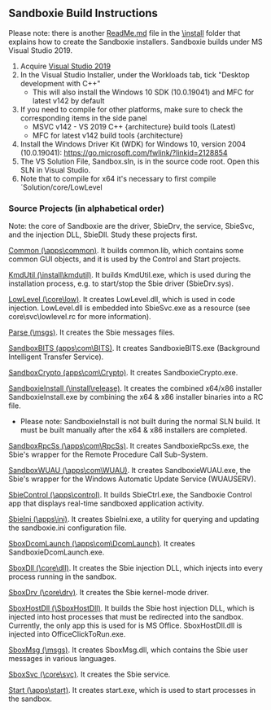 ## Sandboxie Build Instructions

Please note: there is another [ReadMe.md](./install/ReadMe.md) file in the [\install](./install/) folder that explains how to create the Sandboxie installers.
Sandboxie builds under MS Visual Studio 2019.
1) Acquire [Visual Studio 2019](https://visualstudio.microsoft.com/vs/older-downloads/#visual-studio-2019-and-other-products)
2) In the Visual Studio Installer, under the Workloads tab, tick "Desktop development with C++"
	- This will also install the Windows 10 SDK (10.0.19041) and MFC for latest v142 by default
3) If you need to compile for other platforms, make sure to check the corresponding items in the side panel
	- MSVC v142 - VS 2019 C++ {architecture} build tools (Latest)
	- MFC for latest v142 build tools {architecture}
4) Install the Windows Driver Kit (WDK) for Windows 10, version 2004 (10.0.19041):
	https://go.microsoft.com/fwlink/?linkid=2128854
5) The VS Solution File, Sandbox.sln, is in the source code root. Open this SLN in Visual Studio.
6) Note that to compile for x64 it's necessary to first compile ´Solution/core/LowLevel

### Source Projects (in alphabetical order)

Note: the core of Sandboxie are the driver, SbieDrv, the service, SbieSvc, and the injection DLL, SbieDll. Study these projects first.

[Common (\apps\common)](./apps/common). It builds common.lib, which contains some common GUI objects, and it is used by the Control and Start projects.

[KmdUtil (\install\kmdutil)](./install/kmdutil). It builds KmdUtil.exe, which is used during the installation process, e.g. to start/stop the Sbie driver (SbieDrv.sys).

[LowLevel (\core\low)](./core/low). It creates LowLevel.dll, which is used in code injection. LowLevel.dll is embedded into SbieSvc.exe as a resource (see core\svc\lowlevel.rc for more information).

[Parse (\msgs)](./msgs). It creates the Sbie messages files.

[SandboxBITS (apps\com\BITS)](./apps/com/BITS). It creates SandboxieBITS.exe (Background Intelligent Transfer Service).

[SandboxCrypto (apps\com\Crypto)](./apps/com/Crypto). It creates SandboxieCrypto.exe.

[SandboxieInstall (\install\release)](./install/release). It creates the combined x64/x86 installer SandboxieInstall.exe by combining the x64 & x86 installer binaries into a RC file.
- Please note: SandboxieInstall is not built during the normal SLN build. It must be built manually after the x64 & x86 installers are completed.

[SandboxRpcSs (\apps\com\RpcSs)](./apps/com/RpcSs). It creates SandboxieRpcSs.exe, the Sbie's wrapper for the Remote Procedure Call Sub-System.

[SandboxWUAU (\apps\com\WUAU)](./apps/com/WUAU). It creates SandboxieWUAU.exe, the Sbie's wrapper for the Windows Automatic Update Service (WUAUSERV).

[SbieControl (\apps\control)](./apps/control). It builds SbieCtrl.exe, the Sandboxie Control app that displays real-time sandboxed application activity.

[SbieIni (\apps\ini)](./apps/ini). It creates SbieIni.exe, a utility for querying and updating the sandboxie.ini configuration file.

[SboxDcomLaunch (\apps\com\DcomLaunch)](./apps/com/DcomLaunch). It creates SandboxieDcomLaunch.exe.

[SboxDll (\core\dll)](./core/dll). It creates the Sbie injection DLL, which injects into every process running in the sandbox.

[SboxDrv (\core\drv)](./core/drv). It creates the Sbie kernel-mode driver.

[SboxHostDll (\SboxHostDll)](./SboxHostDll). It builds the Sbie host injection DLL, which is injected into host processes that must be redirected into the sandbox.
Currently, the only app this is used for is MS Office. SboxHostDll.dll is injected into OfficeClickToRun.exe.

[SboxMsg (\msgs)](./msgs). It creates SboxMsg.dll, which contains the Sbie user messages in various languages.

[SboxSvc (\core\svc)](./core/svc). It creates the Sbie service.

[Start (\apps\start)](./apps/start). It creates start.exe, which is used to start processes in the sandbox.
